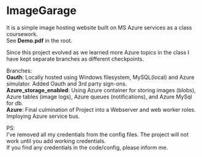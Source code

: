 # ImageGarage

It is a simple image hosting website built on MS Azure services as a class coursework.  
See **Demo.pdf** in the root.

Since this project evolved as we learned more Azure topics in the class I have kept separate branches as different checkpoints.  

Branches:  
**Oauth**: Locally hosted using Windows filesystem, MySQL(local) and Azure simulator. Added Oauth and 3rd party sign-ons.  
**Azure_storage_enabled**: Using Azure container for storing images (blobs), Azure tables (image logs), Azure queues (notifications), and Azure MySql for db.  
**Azure**: Final culmination of Project into a Webserver and web worker roles. Imploying Azure service bus.

PS:  
I've removed all my credentials from the config files. The project will not work until you add working credentials.   
If you find any credentials in the code/config, please inform me.
